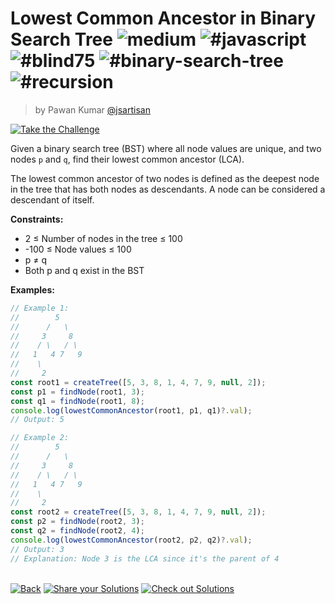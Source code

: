 <!--info-header-start--><h1>Lowest Common Ancestor in Binary Search Tree <img src="https://img.shields.io/badge/-medium-d9901a" alt="medium"/> <img src="https://img.shields.io/badge/-%23javascript-999" alt="#javascript"/> <img src="https://img.shields.io/badge/-%23blind75-999" alt="#blind75"/> <img src="https://img.shields.io/badge/-%23binary--search--tree-999" alt="#binary-search-tree"/> <img src="https://img.shields.io/badge/-%23recursion-999" alt="#recursion"/></h1><blockquote><p>by Pawan Kumar <a href="https://github.com/jsartisan" target="_blank">@jsartisan</a></p></blockquote><p><a href="https://frontend-challenges.com/challenges/243-lowest-common-ancestor-in-binary-search-tree" target="_blank"><img src="https://img.shields.io/badge/-Take%20the%20Challenge-0d99ff?logo=javascript&logoColor=white" alt="Take the Challenge"/></a> </p><!--info-header-end-->

Given a binary search tree (BST) where all node values are unique, and two nodes `p` and `q`, find their lowest common ancestor (LCA).

The lowest common ancestor of two nodes is defined as the deepest node in the tree that has both nodes as descendants. A node can be considered a descendant of itself.

**Constraints:**
- 2 ≤ Number of nodes in the tree ≤ 100
- -100 ≤ Node values ≤ 100
- p ≠ q
- Both p and q exist in the BST

**Examples:**

```typescript
// Example 1:
//        5
//      /   \
//     3     8
//    / \   / \
//   1   4 7   9
//    \
//     2
const root1 = createTree([5, 3, 8, 1, 4, 7, 9, null, 2]);
const p1 = findNode(root1, 3);
const q1 = findNode(root1, 8);
console.log(lowestCommonAncestor(root1, p1, q1)?.val);
// Output: 5

// Example 2:
//        5
//      /   \
//     3     8
//    / \   / \
//   1   4 7   9
//    \
//     2
const root2 = createTree([5, 3, 8, 1, 4, 7, 9, null, 2]);
const p2 = findNode(root2, 3);
const q2 = findNode(root2, 4);
console.log(lowestCommonAncestor(root2, p2, q2)?.val);
// Output: 3
// Explanation: Node 3 is the LCA since it's the parent of 4
```


<!--info-footer-start--><br><a href="../../README.md" target="_blank"><img src="https://img.shields.io/badge/-Back-grey" alt="Back"/></a> <a href="https://github.com/jsartisan/frontend-challenges/issues/new?template=answer.md&labels=answer,243,undefined&title=243%20-%20Lowest%20Common%20Ancestor%20in%20Binary%20Search%20Tree%20-%20undefined&body=" target="_blank"><img src="https://img.shields.io/badge/-Share%20your%20Solutions-teal" alt="Share your Solutions"/></a> <a href="https://github.com/jsartisan/frontend-challenges/issues?q=label%3A243+label%3Aanswer+sort%3Areactions-%2B1-desc" target="_blank"><img src="https://img.shields.io/badge/-Check%20out%20Solutions-de5a77?logo=awesome-lists&logoColor=white" alt="Check out Solutions"/></a> <!--info-footer-end-->